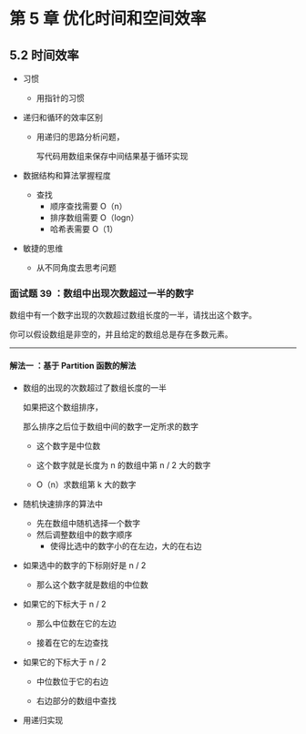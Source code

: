# 第 5 章 优化时间和空间效率

## 5.2 时间效率

- 习惯

  - 用指针的习惯

- 递归和循环的效率区别

  - 用递归的思路分析问题，

    写代码用数组来保存中间结果基于循环实现

- 数据结构和算法掌握程度

  - 查找
    - 顺序查找需要 O（n）
    - 排序数组需要 O（logn）
    - 哈希表需要 O（1）

- 敏捷的思维
  - 从不同角度去思考问题

### 面试题 39 ：数组中出现次数超过一半的数字

数组中有一个数字出现的次数超过数组长度的一半，请找出这个数字。

你可以假设数组是非空的，并且给定的数组总是存在多数元素。

------

#### 解法一 ：基于 Partition 函数的解法

- 数组的出现的次数超过了数组长度的一半

  如果把这个数组排序，

  那么排序之后位于数组中间的数字一定所求的数字

  - 这个数字是中位数

  - 这个数字就是长度为 n 的数组中第 n / 2 大的数字
  - O（n）求数组第 k 大的数字

- 随机快速排序的算法中

  - 先在数组中随机选择一个数字
  - 然后调整数组中的数字顺序
    - 使得比选中的数字小的在左边，大的在右边

- 如果选中的数字的下标刚好是 n / 2

  - 那么这个数字就是数组的中位数

- 如果它的下标大于 n / 2

  - 那么中位数在它的左边

  - 接着在它的左边查找

- 如果它的下标大于 n / 2

  - 中位数位于它的右边

  - 右边部分的数组中查找

- 用递归实现